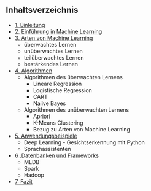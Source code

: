 ## Inhaltsverzeichnis

- [1. Einleitung](Einleitung.md)
- [2. Einführung in Machine Learning](Einfürung.md)
- [3. Arten von Machine Learning](Arten_von_Machine_Learning.md)
  - überwachtes Lernen
  - unüberwachtes Lernen
  - teilüberwachtes Lernen
  - bestärkendes Lernen
- [4. Algorithmen](Algorithmen.md)
  - Algorithmen des überwachten Lernens
    - Lineare Regression
    - Logistische Regression
    - CART
    - Naiive Bayes
  - Algorithmen des unüberwachten Lernens
    - Apriori
    - K-Means Clustering
    - Bezug zu Arten von Machine Learning
- [5. Anwendungsbeispiele](Anwendungsbeispiele.md)
  - Deep Learning - Gesichtserkennung mit Python
  - Sprachassistenten
- [6 .Datenbanken und Frameworks](Datenbanken_und_Frameworks.md) 
  - MLDB
  - Spark 
  - Hadoop
- [7. Fazit](Fazit.md) 
